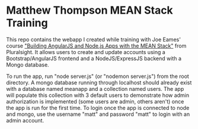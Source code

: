 # Matthew Thompson MEAN Stack Training

This repo contains the webapp I created while training with Joe Eames' course ["Building AngularJS and Node.js Apps with the MEAN Stack"](http://www.pluralsight.com/courses/building-angularjs-nodejs-apps-mean) from Pluralsight. It allows users to create and update accounts using a Bootstrap/AngularJS frontend and a NodeJS/ExpressJS backend with a Mongo database.

To run the app, run "node server.js" (or "nodemon server.js") from the root directory. A mongo database running through localhost should already exist with a database named meanapp and a collection named users. The app will populate this collection with 3 default users to demonstrate how admin authorization is implemented (some users are admin, others aren't) once the app is run for the first time. To login once the app is connected to node and mongo, use the username "matt" and password "matt" to login with an admin account.